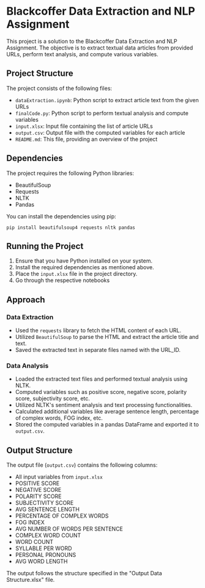 # Blackcoffer Data Extraction and NLP Assignment

This project is a solution to the Blackcoffer Data Extraction and NLP Assignment. The objective is to extract textual data articles from provided URLs, perform text analysis, and compute various variables.

## Project Structure

The project consists of the following files:

- `dataExtraction.ipynb`: Python script to extract article text from the given URLs
- `finalCode.py`: Python script to perform textual analysis and compute variables
- `input.xlsx`: Input file containing the list of article URLs
- `output.csv`: Output file with the computed variables for each article
- `README.md`: This file, providing an overview of the project

## Dependencies

The project requires the following Python libraries:

- BeautifulSoup
- Requests
- NLTK
- Pandas

You can install the dependencies using pip:

```
pip install beautifulsoup4 requests nltk pandas
```

## Running the Project

1. Ensure that you have Python installed on your system.
2. Install the required dependencies as mentioned above.
3. Place the `input.xlsx` file in the project directory.
4. Go through the respective notebooks

## Approach

### Data Extraction
- Used the `requests` library to fetch the HTML content of each URL.
- Utilized `BeautifulSoup` to parse the HTML and extract the article title and text.
- Saved the extracted text in separate files named with the URL_ID.

### Data Analysis
- Loaded the extracted text files and performed textual analysis using NLTK.
- Computed variables such as positive score, negative score, polarity score, subjectivity score, etc.
- Utilized NLTK's sentiment analysis and text processing functionalities.
- Calculated additional variables like average sentence length, percentage of complex words, FOG index, etc.
- Stored the computed variables in a pandas DataFrame and exported it to `output.csv`.

## Output Structure

The output file (`output.csv`) contains the following columns:

- All input variables from `input.xlsx`
- POSITIVE SCORE
- NEGATIVE SCORE
- POLARITY SCORE
- SUBJECTIVITY SCORE
- AVG SENTENCE LENGTH
- PERCENTAGE OF COMPLEX WORDS
- FOG INDEX
- AVG NUMBER OF WORDS PER SENTENCE
- COMPLEX WORD COUNT
- WORD COUNT
- SYLLABLE PER WORD
- PERSONAL PRONOUNS
- AVG WORD LENGTH

The output follows the structure specified in the "Output Data Structure.xlsx" file.

